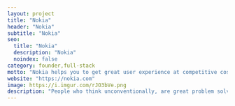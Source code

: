 ```yaml
---
layout: project
title: "Nokia"
header: "Nokia"
subtitle: "Nokia"
seo:
  title: "Nokia"
  description: "Nokia"
  noindex: false
category: founder,full-stack
motto: "Nokia helps you to get great user experience at competitive costs on LTE, while ensuring a smooth 5G introduction and evolution."
website: "https://nokia.com"
image: https://i.imgur.com/rJO3bVe.png
description: "People who think unconventionally, are great problem solvers and see opportunities where others see only challenges."
---
```


